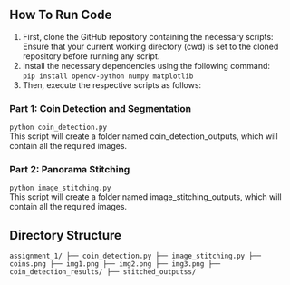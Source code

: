 ## How To Run Code 
1. First, clone the GitHub repository containing the necessary scripts: Ensure that your current working directory (cwd) is set to the cloned repository before running any script.
2. Install the necessary dependencies using the following command: <br>
   `pip install opencv-python numpy matplotlib`
3. Then, execute the respective scripts as follows:

### Part 1: Coin Detection and Segmentation
`python coin_detection.py` <br>
This script will create a folder named coin\_detection\_outputs, which will contain all the required images.

### Part 2: Panorama Stitching
`python image_stitching.py` <br>
This script will create a folder named image\_stitching\_outputs, which will contain all the required images.

## Directory Structure
`assignment_1/
    ├── coin_detection.py
    ├── image_stitching.py
    ├── coins.png
    ├── img1.png
    ├── img2.png
    ├── img3.png
    ├── coin_detection_results/
    ├── stitched_outputss/`
